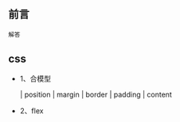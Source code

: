 # 
## 前言
    解答
## css
- 1、合模型

    | position
       | margin
          | border
             | padding
                | content

- 2、flex
    